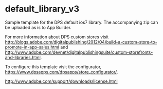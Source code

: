 default_library_v3
==================

Sample template for the DPS default ios7 library. The accompanying zip can be uploaded as is to App Builder.

For more information about DPS custom stores visit http://blogs.adobe.com/digitalpublishing/2012/04/build-a-custom-store-to-promote-in-app-sales.html and http://www.adobe.com/devnet/digitalpublishingsuite/custom-storefronts-and-libraries.html.

To configure this template visit the configurator, https://www.dpsapps.com/dpsapps/store_configurator/.


http://www.adobe.com/support/downloads/license.html

